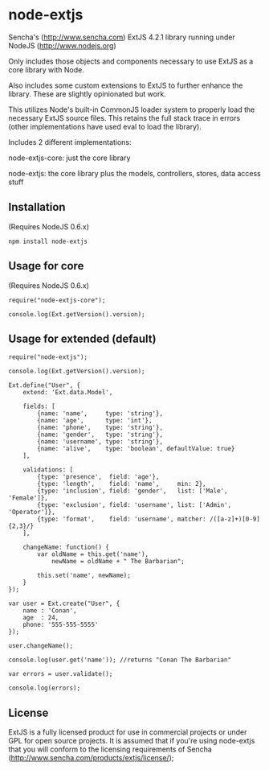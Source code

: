 node-extjs
==========

Sencha's (http://www.sencha.com) ExtJS 4.2.1 library running under NodeJS (http://www.nodejs.org)

Only includes those objects and components necessary to use ExtJS as a core library with Node.

Also includes some custom extensions to ExtJS to further enhance the library. These are slightly opinionated but work.

This utilizes Node's built-in CommonJS loader system to properly load the necessary ExtJS source files. This retains the full stack trace in errors (other implementations have used eval to load the library).

Includes 2 different implementations:

node-extjs-core: just the core library

node-extjs: the core library plus the models, controllers, stores, data access stuff

Installation
------------

(Requires NodeJS 0.6.x)

	npm install node-extjs

Usage for core
--------------

(Requires NodeJS 0.6.x)

	require("node-extjs-core");

	console.log(Ext.getVersion().version);

Usage for extended (default)
----------------------------

	require("node-extjs");

	console.log(Ext.getVersion().version);
	
	Ext.define("User", {
	    extend: 'Ext.data.Model',
    
		fields: [
			{name: 'name',     type: 'string'},
			{name: 'age',      type: 'int'},
			{name: 'phone',    type: 'string'},
			{name: 'gender',   type: 'string'},
			{name: 'username', type: 'string'},
			{name: 'alive',    type: 'boolean', defaultValue: true}
		],
	
		validations: [
			{type: 'presence',  field: 'age'},
			{type: 'length',    field: 'name',     min: 2},
			{type: 'inclusion', field: 'gender',   list: ['Male', 'Female']},
			{type: 'exclusion', field: 'username', list: ['Admin', 'Operator']},
			{type: 'format',    field: 'username', matcher: /([a-z]+)[0-9]{2,3}/}
		],
		
		changeName: function() {
			var oldName = this.get('name'),
				newName = oldName + " The Barbarian";
	
			this.set('name', newName);
		}
	});

	var user = Ext.create("User", {
		name : 'Conan',
		age  : 24,
		phone: '555-555-5555'
	});
	
	user.changeName();
	
	console.log(user.get('name')); //returns "Conan The Barbarian"
	
	var errors = user.validate();
	
	console.log(errors);


License
-------

ExtJS is a fully licensed product for use in commercial projects or under GPL for open source projects. It is assumed that if you're using node-extjs that you will conform to the licensing requirements of Sencha (http://www.sencha.com/products/extjs/license/);


